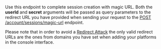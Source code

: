 Use this endpoint to complete session creation with magic URL. Both the **userId** and **secret** arguments will be passed as query parameters to the redirect URL you have provided when sending your request to the [POST /account/sessions/magic-url](/docs/client/account#accountCreateMagicURLSession) endpoint.

Please note that in order to avoid a [Redirect Attack](https://github.com/OWASP/CheatSheetSeries/blob/master/cheatsheets/Unvalidated_Redirects_and_Forwards_Cheat_Sheet.md) the only valid redirect URLs are the ones from domains you have set when adding your platforms in the console interface.